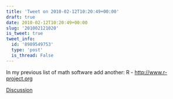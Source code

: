 ```yaml
---
title: 'Tweet on 2010-02-12T10:20:49+00:00'
draft: true
date: 2010-02-12T10:20:49+00:00
slug: '201002121020'
is_tweet: true
tweet_info:
  id: '8989549753'
  type: 'post'
  is_thread: False
---
```




In my previous list of math software add another: R - http://www.r-project.org

[Discussion](https://x.com/sytelus/status/8989549753)

